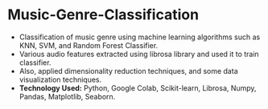# Music-Genre-Classification

* Classification of music genre using machine learning algorithms such as KNN, SVM, and Random Forest Classifier.
* Various audio features extracted using librosa library and used it to train classifier.
* Also, applied dimensionality reduction techniques, and some data visualization techniques.
* **Technology Used:** Python, Google Colab, Scikit-learn, Librosa, Numpy, Pandas, Matplotlib, Seaborn.
